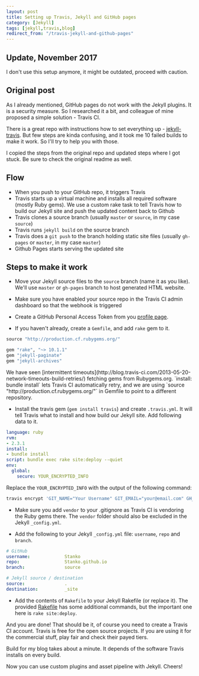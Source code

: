 ```yaml
---
layout: post
title: Setting up Travis, Jekyll and GitHub pages
category: [Jekyll]
tags: [jekyll,travis,blog]
redirect_from: "/travis-jekyll-and-github-pages"
---
```


## Update, November 2017

I don't use this setup anymore, it might be outdated, proceed with caution.

## Original post

As I already mentioned, GitHub pages do not work with the Jekyll plugins.
It is a security measure. So I researched it a bit, and colleague of mine
proposed a simple solution - Travis CI.

There is a great repo with instructions how to set everything up -
[jekyll-travis](https://github.com/mfenner/jekyll-travis).
But few steps are kinda confusing, and it took me 10 failed builds to make
it work. So I'll try to help you with those.

<!--more-->

I copied the steps from the original repo and updated steps where I got stuck.
Be sure to check the original readme as well.

## Flow

* When you push to your GitHub repo, it triggers Travis
* Travis starts up a virtual machine and installs all required software (mostly Ruby gems). We use a custom rake task to tell Travis how to build our Jekyll site and push the updated content back to Github
* Travis clones a source branch (usually `master` or `source`, in my case `source`)
* Travis runs `jekyll build` on the source branch
* Travis does a `git push` to the branch holding static site files (usually `gh-pages` or `master`, in my case `master`)
* Github Pages starts serving the updated site

## Steps to make it work

* Move your Jekyll source files to the `source` branch (name it as you like).
We'll use `master` or `gh-pages` branch to host generated HTML website.

* Make sure you have enabled your source repo in the Travis CI admin dashboard so that the webhook is triggered

* Create a GitHub Personal Access Token from you [profile page](https://github.com/settings/tokens).

* If you haven't already, create a `Gemfile`, and add `rake` gem to it.

```ruby
source "http://production.cf.rubygems.org/"

gem "rake", "~> 10.1.1"
gem "jekyll-paginate"
gem "jekyll-archives"
```

<span class="Small">
We have seen [intermittent timeouts](http://blog.travis-ci.com/2013-05-20-network-timeouts-build-retries/) fetching gems from Rubygems.org. `install: bundle install` lets Travis CI automatically retry, and we are using `source "http://production.cf.rubygems.org/"` in Gemfile to point to a different repository.
</span>

* Install the travis gem (`gem install travis`) and create `.travis.yml`.
It will tell Travis what to install and how build our Jekyll site.
Add following data to it.

```yaml
language: ruby
rvm:
- 2.3.1
install:
- bundle install
script: bundle exec rake site:deploy --quiet
env:
  global:
    secure: YOUR_ENCRYPTED_INFO
```

Replace the `YOUR_ENCRYPTED_INFO` with the output of the following command:

```bash
travis encrypt 'GIT_NAME="Your Username" GIT_EMAIL="your@email.com" GH_TOKEN=GITHUB_PERSONAL_TOKEN_YOU_CREATED'
```

* Make sure you add `vendor` to your .gitignore as Travis CI is vendoring the Ruby gems there. The `vendor` folder should also be excluded in the Jekyll `_config.yml`.

* Add the following to your Jekyll `_config.yml` file: `username`, `repo` and `branch`.

```yaml
# GitHub
username:             Stanko
repo:                 Stanko.github.io
branch:               source

# Jekyll source / destination
source:               .
destination:          _site
```

* Add the contents of `Rakefile` to your Jekyll Rakefile (or replace it).
The provided [Rakefile](https://github.com/Stanko/Stanko.github.io/blob/source/Rakefile)
 has some additional commands, but the important one here is `rake site:deploy`.

And you are done! That should be it, of course you need to create a Travis CI account.
Travis is free for the open source projects. If you are using it for the commercial stuff,
play fair and check their payed tiers.

Build for my blog takes about a minute.
It depends of the software Travis installs on every build.

Now you can use custom plugins and asset pipeline with Jekyll. Cheers!

